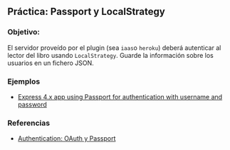 ## Práctica: Passport y LocalStrategy

<!--sec data-title="Descripción" data-id="sectiondescripcion" data-show=true ces-->
### Objetivo:

El servidor proveído por el plugin (sea `iaas`o `heroku`) deberá autenticar al lector
del libro  usando `LocalStrategy`. Guarde la información sobre los usuarios en un fichero JSON.

<!-- endsec -->

<!--sec data-title="Ejemplos y Referencias" data-id="sectionejemplos" data-show=true ces-->

### Ejemplos

* [Express 4.x app using Passport for authentication with username and password](https://github.com/ULL-ESIT-SYTW-1617/express-4.x-local-example)

### Referencias

* [Authentication: OAuth y Passport](../apuntes/authentication/README.md)

<!-- endsec -->
